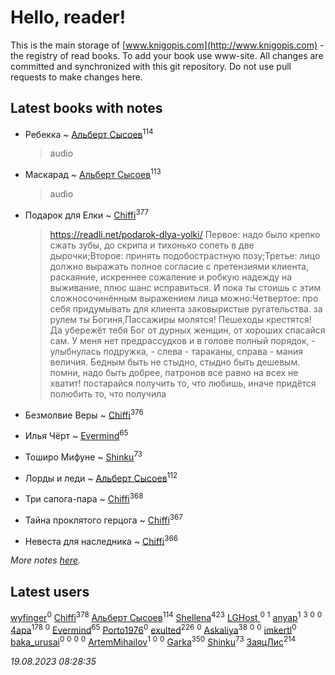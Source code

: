 # Hello, reader!
This is the main storage of [www.knigopis.com](http://www.knigopis.com) - the registry of read books.
To add your book use www-site. All changes are committed and synchronized with this git repository.
Do not use pull requests to make changes here.


## Latest books with notes
* Ребекка ~ [Альберт Сысоев](users/474/47446642-vkontakte)<sup>114</sup>
    > audio

* Маскарад ~ [Альберт Сысоев](users/474/47446642-vkontakte)<sup>113</sup>
    > audio

* Подарок для Елки ~ [Chiffi](users/105/105831994080785626680-google)<sup>377</sup>
    > https://readli.net/podarok-dlya-yolki/
    > Первое: надо было крепко сжать зубы, до скрипа и тихонько сопеть в две дырочки;Второе: принять подобострастную позу;Третье: лицо должно выражать полное согласие с претензиями клиента, раскаяние, искреннее сожаление и робкую надежду на выживание, плюс шанс исправиться. И пока ты стоишь с этим сложносочинённым выражением лица можно:Четвертое: про себя придумывать для клиента заковыристые ругательства.
    > за рулем ты Богиня,Пассажиры молятся! Пешеходы крестятся!  Да убережёт тебя Бог от дурных женщин, от хороших спасайся сам. У меня нет предрассудков и в голове полный порядок, - улыбнулась подружка, - слева - тараканы, справа - мания величия.  Бедным быть не стыдно, стыдно быть дешевым.  помни, надо быть добрее, патронов все равно на всех не хватит!  постарайся получить то, что любишь, иначе придётся полюбить то, что получила

* Безмолвие Веры ~ [Chiffi](users/105/105831994080785626680-google)<sup>376</sup>

* Илья Чёрт ~ [Evermind](users/302/302928912-vkontakte)<sup>65</sup>

* Тоширо Мифуне ~ [Shinku](users/109/109176126475581739292-google)<sup>73</sup>

* Лорды и леди ~ [Альберт Сысоев](users/474/47446642-vkontakte)<sup>112</sup>

* Три сапога-пара ~ [Chiffi](users/105/105831994080785626680-google)<sup>368</sup>

* Тайна проклятого герцога ~ [Chiffi](users/105/105831994080785626680-google)<sup>367</sup>

* Невеста для наследника ~ [Chiffi](users/105/105831994080785626680-google)<sup>366</sup>


_More notes [here](latest_books_with_notes.md)._


## Latest users
[wyfinger](users/112/112391692490886789680-google)<sup>0</sup> 
[Chiffi](users/105/105831994080785626680-google)<sup>378</sup> 
[Альберт Сысоев](users/474/47446642-vkontakte)<sup>114</sup> 
[Shellena](users/134/13413591548892934957-mailru)<sup>423</sup> 
[LGHost ](users/102/102855694228637360492-google)<sup>0</sup> 
[](users/115/115449516373977572535-google)<sup>1</sup> 
[anyap](users/103/103930748205001962013-google)<sup>1</sup> 
[](users/115/115679528795083704722-google)<sup>3</sup> 
[](users/689/689369-yandex)<sup>0</sup> 
[](users/115/115492791709892549851-google)<sup>0</sup> 
[4apa](users/117/117392596378069249667-google)<sup>178</sup> 
[](users/107/107558849409631001804-google)<sup>0</sup> 
[Evermind](users/302/302928912-vkontakte)<sup>65</sup> 
[Porto1976](users/108/108908472397557066121-google)<sup>0</sup> 
[exulted](users/100/100599204551896265722-google)<sup>226</sup> 
[](users/104/104528443968479603994-google)<sup>0</sup> 
[Askaliya](users/326/326783541-vkontakte)<sup>38</sup> 
[](users/103/103541795835665788358-google)<sup>0</sup> 
[](users/104/104282384947054765504-google)<sup>0</sup> 
[imkertl](users/165/16540990-yandex)<sup>0</sup> 
[baka_urusai](users/115/115569136606526758964-google)<sup>0</sup> 
[](users/118/118165305142448461387-google)<sup>0</sup> 
[](users/163/16320777036928943427-mailru)<sup>0</sup> 
[](users/101/101703358373163793526-google)<sup>0</sup> 
[ArtemMihailov](users/108/108692433740296978822-google)<sup>1</sup> 
[](users/104/104340068157277152722-google)<sup>0</sup> 
[](users/105/105336617675582005839-google)<sup>0</sup> 
[Garka](users/115/115753719718250012620-google)<sup>350</sup> 
[Shinku](users/109/109176126475581739292-google)<sup>73</sup> 
[ЗаяцЛис](users/112/112388384595246311466-google)<sup>214</sup> 


_19.08.2023 08:28:35_
